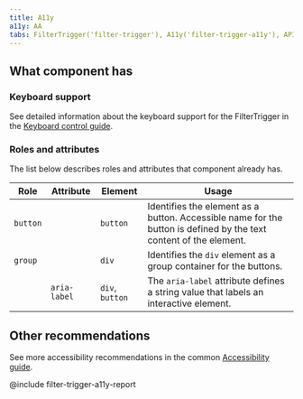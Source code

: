 ```yaml
---
title: A11y
a11y: AA
tabs: FilterTrigger('filter-trigger'), A11y('filter-trigger-a11y'), API('filter-trigger-api'), Example('filter-trigger-code'), Changelog('filter-trigger-changelog')
---
```


## What component has

### Keyboard support

See detailed information about the keyboard support for the FilterTrigger in the [Keyboard control guide](/core-principles/a11y/a11y-keyboard/#any_other_controls_filtertrigger_pills_tabline_i_pr).

### Roles and attributes

The list below describes roles and attributes that component already has.

| Role     | Attribute    | Element             | Usage                                                                                                             |
| -------- | ------------ | ------------------- | ----------------------------------------------------------------------------------------------------------------- |
| `button` |              | `button`            | Identifies the element as a button. Accessible name for the button is defined by the text content of the element. |
| `group`  |              | `div`               | Identifies the `div` element as a group container for the buttons.                                                |
|          | `aria-label` | `div`, `button` | The `aria-label` attribute defines a string value that labels an interactive element.                             |

## Other recommendations

See more accessibility recommendations in the common [Accessibility guide](/core-principles/a11y/).

@include filter-trigger-a11y-report
